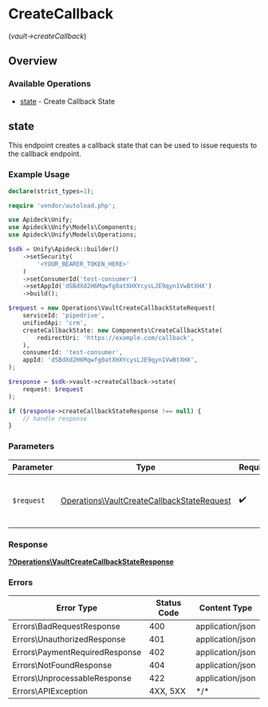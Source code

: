 # CreateCallback
(*vault->createCallback*)

## Overview

### Available Operations

* [state](#state) - Create Callback State

## state

This endpoint creates a callback state that can be used to issue requests to the callback endpoint.


### Example Usage

```php
declare(strict_types=1);

require 'vendor/autoload.php';

use Apideck\Unify;
use Apideck\Unify\Models\Components;
use Apideck\Unify\Models\Operations;

$sdk = Unify\Apideck::builder()
    ->setSecurity(
        '<YOUR_BEARER_TOKEN_HERE>'
    )
    ->setConsumerId('test-consumer')
    ->setAppId('dSBdXd2H6Mqwfg0atXHXYcysLJE9qyn1VwBtXHX')
    ->build();

$request = new Operations\VaultCreateCallbackStateRequest(
    serviceId: 'pipedrive',
    unifiedApi: 'crm',
    createCallbackState: new Components\CreateCallbackState(
        redirectUri: 'https://example.com/callback',
    ),
    consumerId: 'test-consumer',
    appId: 'dSBdXd2H6Mqwfg0atXHXYcysLJE9qyn1VwBtXHX',
);

$response = $sdk->vault->createCallback->state(
    request: $request
);

if ($response->createCallbackStateResponse !== null) {
    // handle response
}
```

### Parameters

| Parameter                                                                                                | Type                                                                                                     | Required                                                                                                 | Description                                                                                              |
| -------------------------------------------------------------------------------------------------------- | -------------------------------------------------------------------------------------------------------- | -------------------------------------------------------------------------------------------------------- | -------------------------------------------------------------------------------------------------------- |
| `$request`                                                                                               | [Operations\VaultCreateCallbackStateRequest](../../Models/Operations/VaultCreateCallbackStateRequest.md) | :heavy_check_mark:                                                                                       | The request object to use for the request.                                                               |

### Response

**[?Operations\VaultCreateCallbackStateResponse](../../Models/Operations/VaultCreateCallbackStateResponse.md)**

### Errors

| Error Type                     | Status Code                    | Content Type                   |
| ------------------------------ | ------------------------------ | ------------------------------ |
| Errors\BadRequestResponse      | 400                            | application/json               |
| Errors\UnauthorizedResponse    | 401                            | application/json               |
| Errors\PaymentRequiredResponse | 402                            | application/json               |
| Errors\NotFoundResponse        | 404                            | application/json               |
| Errors\UnprocessableResponse   | 422                            | application/json               |
| Errors\APIException            | 4XX, 5XX                       | \*/\*                          |